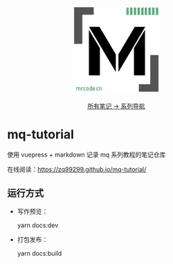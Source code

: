 <p align="center">
  <a href="https://github.com/zq99299/repository-summary" target="_blank">
     <img width="200" src="./docs/.vuepress/public/MLOGO200x200.png" alt="logo">
  </a>
  <br/>
  <br/>
  <a href="https://github.com/zq99299/repository-summary" target="_blank"> 
    所有笔记 → 系列导航
  </a>
</p>

# mq-tutorial
使用 vuepress + markdown 记录 mq 系列教程的笔记仓库

在线阅读：https://zq99299.github.io/mq-tutorial/

## 运行方式

- 写作预览：

  yarn docs:dev
- 打包发布：

  yarn docs:build
